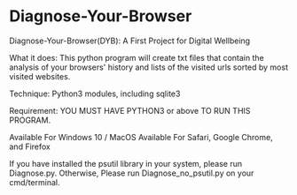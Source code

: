# Diagnose-Your-Browser
Diagnose-Your-Browser(DYB): A First Project for Digital Wellbeing

What it does: 
This python program will create txt files that contain the analysis of your browsers' history 
and lists of the visited urls sorted by most visited websites.

Technique:
Python3 modules, including sqlite3

Requirement: YOU MUST HAVE PYTHON3 or above TO RUN THIS PROGRAM. 

Available For Windows 10 / MacOS
Available For Safari, Google Chrome, and Firefox

If you have installed the psutil library in your system, please run Diagnose.py. 
Otherwise, Please run Diagnose_no_psutil.py on your cmd/terminal. 


